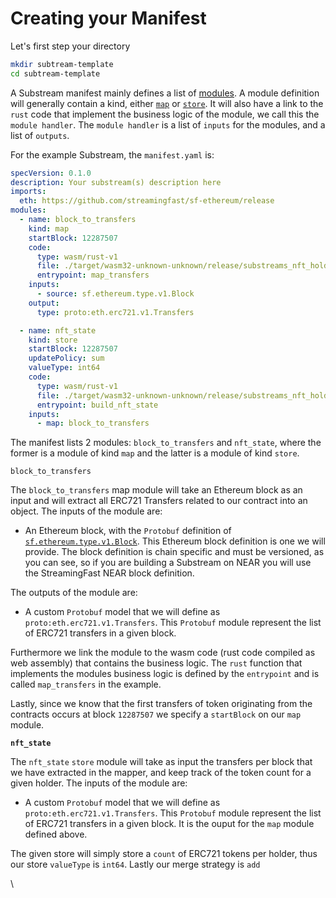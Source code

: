 # Creating your Manifest

Let's first step your directory

```bash
mkdir subtream-template
cd subtream-template
```

A Substream manifest mainly defines a list of [modules](../concepts/modules.md). A module definition will generally contain  a kind, either [`map`](../concepts/modules.md#a-map-module) or [`store`](../concepts/modules.md#a-store-module). It will also have a link to the `rust` code that implement the business logic of the module, we call this the `module handler`. The `module handler` is a list of `inputs` for the modules, and a list of `outputs`.&#x20;

For the example Substream, the `manifest.yaml` is:

```yaml
specVersion: 0.1.0
description: Your substream(s) description here
imports:
  eth: https://github.com/streamingfast/sf-ethereum/release
modules:
  - name: block_to_transfers
    kind: map
    startBlock: 12287507
    code:
      type: wasm/rust-v1
      file: ./target/wasm32-unknown-unknown/release/substreams_nft_holders.wasm
      entrypoint: map_transfers
    inputs:
      - source: sf.ethereum.type.v1.Block
    output:
      type: proto:eth.erc721.v1.Transfers

  - name: nft_state
    kind: store
    startBlock: 12287507
    updatePolicy: sum
    valueType: int64
    code:
      type: wasm/rust-v1
      file: ./target/wasm32-unknown-unknown/release/substreams_nft_holders.wasm
      entrypoint: build_nft_state
    inputs:
      - map: block_to_transfers

```

The manifest lists 2 modules: `block_to_transfers` and `nft_state`, where the former is a module of kind `map` and the latter is a module of kind `store`.

`block_to_transfers`

The `block_to_transfers` map module will take an Ethereum block as an input and will extract all ERC721 Transfers related to our contract into an object. The inputs of the module are:

* An Ethereum block, with the `Protobuf` definition of [`sf.ethereum.type.v1.Block`](https://github.com/streamingfast/sf-ethereum/blob/develop/proto/sf/ethereum/type/v1/type.proto). This Ethereum block definition is one we will provide. The block definition is chain specific and must be versioned, as you can see, so if you are building a Substream on NEAR you will use the StreamingFast NEAR block definition.&#x20;

The outputs of the module are:

* A custom `Protobuf` model that we will define as `proto:eth.erc721.v1.Transfers`. This `Protobuf` module represent the list of ERC721 transfers in a given block.&#x20;

Furthermore we link the module to the wasm code (rust code compiled as web assembly) that contains the business logic. The `rust` function that implements the modules business logic is defined by the `entrypoint` and is called `map_transfers` in the example.

Lastly, since we know that the first transfers of token originating from the contracts occurs at block `12287507` we specify a `startBlock` on our `map` module.

**`nft_state`**

The `nft_state` `store` module will take as input the transfers per block that we have extracted in the mapper, and keep track of the token count for a given holder. The inputs of the module are:

* A custom `Protobuf` model that we will define as `proto:eth.erc721.v1.Transfers`. This `Protobuf` module represent the list of ERC721 transfers in a given block. It is the ouput for the `map` module defined above.

The given store will simply store a `count` of ERC721 tokens per holder, thus our store `valueType` is `int64`. Lastly our merge strategy is `add`

\
